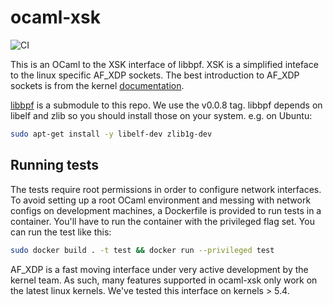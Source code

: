 # ocaml-xsk

![CI](https://github.com/suttonshire/ocaml-xsk/workflows/CI/badge.svg?branch=master)

This is an OCaml to the XSK interface of libbpf. XSK is a simplified inteface to the linux specific AF_XDP sockets. The best introduction to AF_XDP sockets is from the kernel [documentation](https://github.com/torvalds/linux/blob/master/Documentation/networking/af_xdp.rst).

[libbpf](https://github.com/libbpf/libbpf) is a submodule to this repo. We use the v0.0.8 tag. libbpf depends on libelf and  zlib so you should install those on your system. e.g. on Ubuntu:

```bash
sudo apt-get install -y libelf-dev zlib1g-dev
```

## Running tests

The tests require root permissions in order to configure network interfaces. To avoid setting up a root OCaml environment and messing with network configs on development machines, a Dockerfile is provided to run tests in a container. You'll have to run the container with the privileged flag set. You can run the test like this:

```bash
sudo docker build . -t test && docker run --privileged test
```

AF_XDP is a fast moving interface under very active development by the kernel team. As such, many features supported in ocaml-xsk only work on the latest linux kernels. We've tested this interface on kernels > 5.4.
